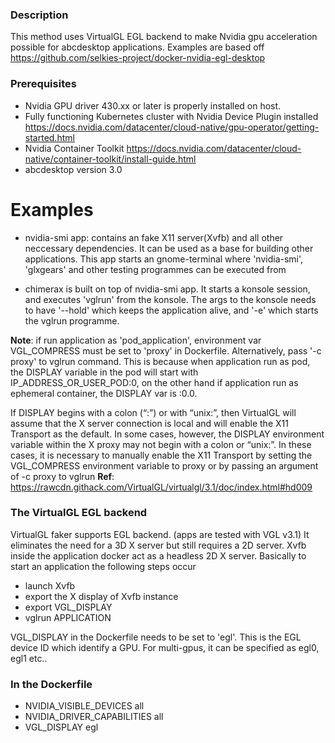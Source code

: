### Description
This method uses VirtualGL EGL backend to make Nvidia gpu acceleration possible for abcdesktop applications. Examples are based off https://github.com/selkies-project/docker-nvidia-egl-desktop

### Prerequisites

- Nvidia GPU driver 430.xx or later is properly installed on host.
- Fully functioning Kubernetes cluster with Nvidia Device Plugin installed 
https://docs.nvidia.com/datacenter/cloud-native/gpu-operator/getting-started.html
- Nvidia Container Toolkit
https://docs.nvidia.com/datacenter/cloud-native/container-toolkit/install-guide.html
- abcdesktop version 3.0

# Examples

- nvidia-smi app:
contains an fake X11 server(Xvfb) and all other neccessary dependencies. It can be used as a base for building other applications. This app starts an gnome-terminal where 'nvidia-smi', 'glxgears' and other testing programmes can be executed from

- chimerax is built on top of nvidia-smi app. It starts a konsole session, and executes 'vglrun' from the konsole. The args to the konsole needs to have '--hold' which keeps the application alive, and '-e' which starts the vglrun programme. 

**Note**: 
if run application as 'pod_application', environment var VGL_COMPRESS must be set to 'proxy' in Dockerfile. Alternatively, pass '-c proxy' to vglrun command. This is because when application run as pod, the DISPLAY variable in the pod will start with IP_ADDRESS_OR_USER_POD:0, on the other hand if application run as ephemeral container, the DISPLAY var is :0.0. 

If DISPLAY begins with a colon (“:”) or with “unix:”, then VirtualGL will assume that the X server connection is local and will enable the X11 Transport as the default. In some cases, however, the DISPLAY environment variable within the X proxy may not begin with a colon or “unix:”. In these cases, it is necessary to manually enable the X11 Transport by setting the VGL_COMPRESS environment variable to proxy or by passing an argument of -c proxy to vglrun
**Ref**: https://rawcdn.githack.com/VirtualGL/virtualgl/3.1/doc/index.html#hd009

### The VirtualGL EGL backend

VirtualGL faker supports EGL backend. (apps are tested with VGL v3.1) It eliminates the need for a 3D X server but still requires a 2D server.
Xvfb inside the application docker act as a headless 2D X server. Basically to start an application the following steps occur
- launch Xvfb
- export the X display of Xvfb instance
- export VGL_DISPLAY
- vglrun APPLICATION

VGL_DISPLAY in the Dockerfile needs to be set to 'egl'. This is the EGL device ID which identify a GPU. For multi-gpus, it can be specified as egl0, egl1 etc..


### In the Dockerfile
- NVIDIA_VISIBLE_DEVICES all
- NVIDIA_DRIVER_CAPABILITIES all
 - VGL_DISPLAY egl
 
 


